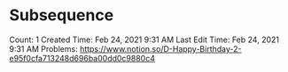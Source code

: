 # Subsequence

Count: 1
Created Time: Feb 24, 2021 9:31 AM
Last Edit Time: Feb 24, 2021 9:31 AM
Problems: https://www.notion.so/D-Happy-Birthday-2-e95f0cfa713248d696ba00dd0c9880c4